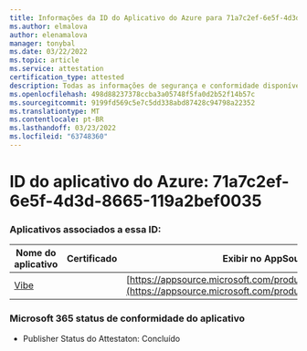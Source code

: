 ```yaml
---
title: Informações da ID do Aplicativo do Azure para 71a7c2ef-6e5f-4d3d-8665-119a2bef0035
ms.author: elmalova
author: elenamalova
manager: tonybal
ms.date: 03/22/2022
ms.topic: article
ms.service: attestation
certification_type: attested
description: Todas as informações de segurança e conformidade disponíveis para 71a7c2ef-6e5f-4d3d-8665-119a2bef0035.
ms.openlocfilehash: 498d88237378ccba3a05748f5fa0d2b52f14b57c
ms.sourcegitcommit: 9199fd569c5e7c5dd338abd87428c94798a22352
ms.translationtype: MT
ms.contentlocale: pt-BR
ms.lasthandoff: 03/23/2022
ms.locfileid: "63748360"
---
```

# <a name="azure-app-id-71a7c2ef-6e5f-4d3d-8665-119a2bef0035"></a>ID do aplicativo do Azure: 71a7c2ef-6e5f-4d3d-8665-119a2bef0035


### <a name="apps-associated-with-this-id"></a>Aplicativos associados a essa ID:
| **Nome do aplicativo** | **Certificado** | **Exibir no AppSource** |
|--------------|---------------|-----------------------|
| [Vibe](../forward/WA200001721.md) |  | [https://appsource.microsoft.com/product/office/WA200001721](https://appsource.microsoft.com/product/office/WA200001721) |

### <a name="microsoft-365-app-compliance-status"></a>Microsoft 365 status de conformidade do aplicativo
- Publisher Status do Attestaton: Concluído

